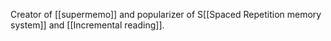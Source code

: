Creator of [[supermemo]] and popularizer of S[[Spaced Repetition memory system]] and [[Incremental reading]].